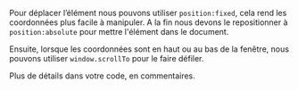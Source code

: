 Pour déplacer l’élément nous pouvons utiliser `position:fixed`, cela rend les coordonnées plus facile à manipuler.
A la fin nous devons le  repositionner à `position:absolute` pour mettre l'élément dans le document.

Ensuite, lorsque les coordonnées sont en haut ou au bas de la fenêtre, nous pouvons utiliser `window.scrollTo` pour le faire défiler.

Plus de détails dans votre code, en commentaires.
